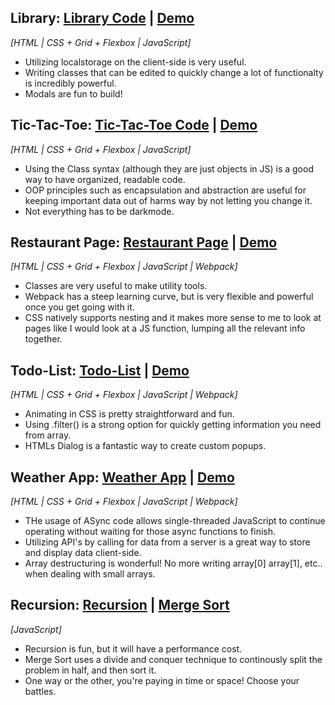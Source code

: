 ## Library: [Library Code](https://github.com/cmRingmaker/The-Odin-Project/tree/main/Full%20Stack%20JavaScript/JavaScript/library) | [Demo](https://cmringmaker.github.io/The-Odin-Project/Full%20Stack%20JavaScript/JavaScript/library/)

_[HTML | CSS + Grid + Flexbox | JavaScript]_

- Utilizing localstorage on the client-side is very useful.
- Writing classes that can be edited to quickly change a lot of functionalty is incredibly powerful.
- Modals are fun to build!

## Tic-Tac-Toe: [Tic-Tac-Toe Code](https://github.com/cmRingmaker/The-Odin-Project/tree/main/Full%20Stack%20JavaScript/JavaScript/tic-tac-toe) | [Demo](https://cmringmaker.github.io/The-Odin-Project/Full%20Stack%20JavaScript/JavaScript/tic-tac-toe/)

_[HTML | CSS + Grid + Flexbox | JavaScript]_

- Using the Class syntax (although they are just objects in JS) is a good way to have organized, readable code.
- OOP principles such as encapsulation and abstraction are useful for keeping important data out of harms way by not letting you change it.
- Not everything has to be darkmode.

## Restaurant Page: [Restaurant Page](https://github.com/cmRingmaker/The-Odin-Project/tree/main/Full%20Stack%20JavaScript/JavaScript/restaurant-page) | [Demo](https://cmringmaker.github.io/The-Odin-Project/Full%20Stack%20JavaScript/JavaScript/restaurant-page/dist/)

_[HTML | CSS + Grid + Flexbox | JavaScript | Webpack]_

- Classes are very useful to make utility tools.
- Webpack has a steep learning curve, but is very flexible and powerful once you get going with it.
- CSS natively supports nesting and it makes more sense to me to look at pages like I would look at a JS function, lumping all the relevant info together.

## Todo-List: [Todo-List](https://github.com/cmRingmaker/The-Odin-Project/tree/main/Full%20Stack%20JavaScript/JavaScript/todo-list) | [Demo](https://cmringmaker.github.io/The-Odin-Project/Full%20Stack%20JavaScript/JavaScript/todo-list/dist/)
*[HTML | CSS + Grid + Flexbox | JavaScript | Webpack]*
- Animating in CSS is pretty straightforward and fun.
- Using .filter() is a strong option for quickly getting information you need from array.
- HTMLs Dialog is a fantastic way to create custom popups.

## Weather App: [Weather App](https://github.com/cmRingmaker/quick-weather) | [Demo](https://cmringmaker.github.io/quick-weather/)
*[HTML | CSS + Grid + Flexbox | JavaScript | Webpack]*
- THe usage of ASync code allows single-threaded JavaScript to continue operating without waiting for those async functions to finish.
- Utilizing API's by calling for data from a server is a great way to store and display data client-side.
- Array destructuring is wonderful! No more writing array[0] array[1], etc.. when dealing with small arrays.

## Recursion: [Recursion](https://github.com/cmRingmaker/The-Odin-Project/blob/main/Full%20Stack%20JavaScript/JavaScript/recursion/fibonacci.js) | [Merge Sort](https://github.com/cmRingmaker/The-Odin-Project/blob/main/Full%20Stack%20JavaScript/JavaScript/recursion/merge-sort.js)
*[JavaScript]*
- Recursion is fun, but it will have a performance cost.
- Merge Sort uses a divide and conquer technique to continously split the problem in half, and then sort it.
- One way or the other, you're paying in time or space! Choose your battles.
